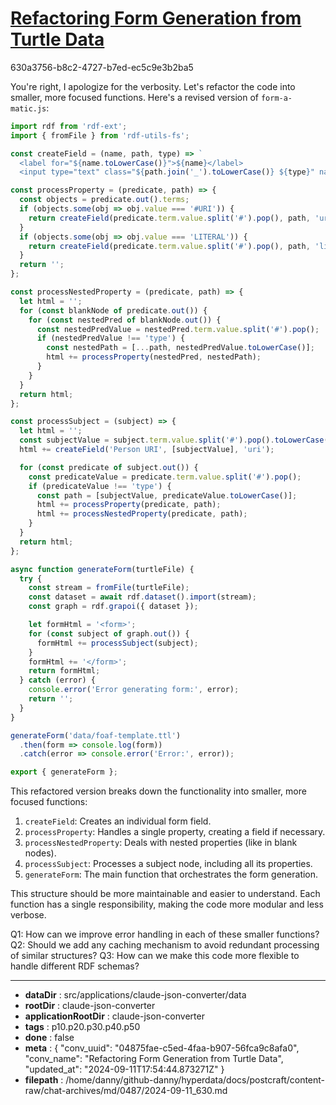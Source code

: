 # [Refactoring Form Generation from Turtle Data](https://claude.ai/chat/04875fae-c5ed-4faa-b907-56fca9c8afa0)

630a3756-b8c2-4727-b7ed-ec5c9e3b2ba5

 You're right, I apologize for the verbosity. Let's refactor the code into smaller, more focused functions. Here's a revised version of `form-a-matic.js`:

```javascript
import rdf from 'rdf-ext';
import { fromFile } from 'rdf-utils-fs';

const createField = (name, path, type) => `
  <label for="${name.toLowerCase()}">${name}</label>
  <input type="text" class="${path.join('_').toLowerCase()} ${type}" name="${name.toLowerCase()}" />`;

const processProperty = (predicate, path) => {
  const objects = predicate.out().terms;
  if (objects.some(obj => obj.value === '#URI')) {
    return createField(predicate.term.value.split('#').pop(), path, 'uri');
  }
  if (objects.some(obj => obj.value === 'LITERAL')) {
    return createField(predicate.term.value.split('#').pop(), path, 'literal');
  }
  return '';
};

const processNestedProperty = (predicate, path) => {
  let html = '';
  for (const blankNode of predicate.out()) {
    for (const nestedPred of blankNode.out()) {
      const nestedPredValue = nestedPred.term.value.split('#').pop();
      if (nestedPredValue !== 'type') {
        const nestedPath = [...path, nestedPredValue.toLowerCase()];
        html += processProperty(nestedPred, nestedPath);
      }
    }
  }
  return html;
};

const processSubject = (subject) => {
  let html = '';
  const subjectValue = subject.term.value.split('#').pop().toLowerCase();
  html += createField('Person URI', [subjectValue], 'uri');

  for (const predicate of subject.out()) {
    const predicateValue = predicate.term.value.split('#').pop();
    if (predicateValue !== 'type') {
      const path = [subjectValue, predicateValue.toLowerCase()];
      html += processProperty(predicate, path);
      html += processNestedProperty(predicate, path);
    }
  }
  return html;
};

async function generateForm(turtleFile) {
  try {
    const stream = fromFile(turtleFile);
    const dataset = await rdf.dataset().import(stream);
    const graph = rdf.grapoi({ dataset });

    let formHtml = '<form>';
    for (const subject of graph.out()) {
      formHtml += processSubject(subject);
    }
    formHtml += '</form>';
    return formHtml;
  } catch (error) {
    console.error('Error generating form:', error);
    return '';
  }
}

generateForm('data/foaf-template.ttl')
  .then(form => console.log(form))
  .catch(error => console.error('Error:', error));

export { generateForm };
```

This refactored version breaks down the functionality into smaller, more focused functions:

1. `createField`: Creates an individual form field.
2. `processProperty`: Handles a single property, creating a field if necessary.
3. `processNestedProperty`: Deals with nested properties (like in blank nodes).
4. `processSubject`: Processes a subject node, including all its properties.
5. `generateForm`: The main function that orchestrates the form generation.

This structure should be more maintainable and easier to understand. Each function has a single responsibility, making the code more modular and less verbose.

Q1: How can we improve error handling in each of these smaller functions?
Q2: Should we add any caching mechanism to avoid redundant processing of similar structures?
Q3: How can we make this code more flexible to handle different RDF schemas?

---

* **dataDir** : src/applications/claude-json-converter/data
* **rootDir** : claude-json-converter
* **applicationRootDir** : claude-json-converter
* **tags** : p10.p20.p30.p40.p50
* **done** : false
* **meta** : {
  "conv_uuid": "04875fae-c5ed-4faa-b907-56fca9c8afa0",
  "conv_name": "Refactoring Form Generation from Turtle Data",
  "updated_at": "2024-09-11T17:54:44.873271Z"
}
* **filepath** : /home/danny/github-danny/hyperdata/docs/postcraft/content-raw/chat-archives/md/0487/2024-09-11_630.md
